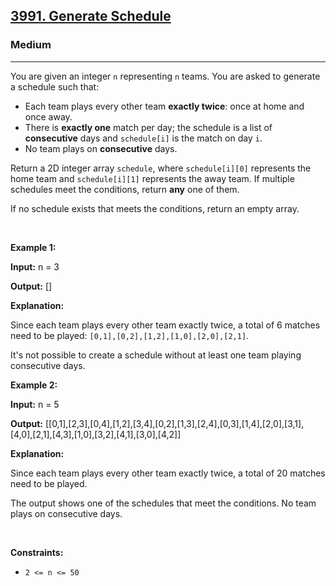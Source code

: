 <h2><a href="https://leetcode.com/problems/generate-schedule">3991. Generate Schedule</a></h2><h3>Medium</h3><hr><p>You are given an integer <code>n</code> representing <code>n</code> teams. You are asked to generate a schedule such that:</p>

<ul>
	<li>Each team plays every other team <strong>exactly twice</strong>: once at home and once away.</li>
	<li>There is <strong>exactly one</strong> match per day; the schedule is a list of <strong>consecutive</strong> days and <code>schedule[i]</code> is the match on day <code>i</code>.</li>
	<li>No team plays on <strong>consecutive</strong> days.</li>
</ul>

<p>Return a 2D integer array <code>schedule</code>, where <code>schedule[i][0]</code> represents the home team and <code>schedule[i][1]</code> represents the away team. If multiple schedules meet the conditions, return <strong>any</strong> one of them.</p>

<p>If no schedule exists that meets the conditions, return an empty array.</p>

<p>&nbsp;</p>
<p><strong class="example">Example 1:</strong></p>

<div class="example-block">
<p><strong>Input:</strong> <span class="example-io">n = 3</span></p>

<p><strong>Output:</strong> <span class="example-io">[]</span></p>

<p><strong>Explanation:</strong></p>

<p>​​​​​​​Since each team plays every other team exactly twice, a total of 6 matches need to be played: <code>[0,1],[0,2],[1,2],[1,0],[2,0],[2,1]</code>.</p>

<p>It&#39;s not possible to create a schedule without at least one team playing consecutive days.</p>
</div>

<p><strong class="example">Example 2:</strong></p>

<div class="example-block">
<p><strong>Input:</strong> <span class="example-io">n = 5</span></p>

<p><strong>Output:</strong> <span class="example-io">[[0,1],[2,3],[0,4],[1,2],[3,4],[0,2],[1,3],[2,4],[0,3],[1,4],[2,0],[3,1],[4,0],[2,1],[4,3],[1,0],[3,2],[4,1],[3,0],[4,2]]</span></p>

<p><strong>Explanation:</strong></p>

<p>Since each team plays every other team exactly twice, a total of 20 matches need to be played.</p>

<p>The output shows one of the schedules that meet the conditions. No team plays on consecutive days.</p>
</div>

<p>&nbsp;</p>
<p><strong>Constraints:</strong></p>

<ul>
	<li><code>2 &lt;= n &lt;= 50</code>​​​​​​​</li>
</ul>
